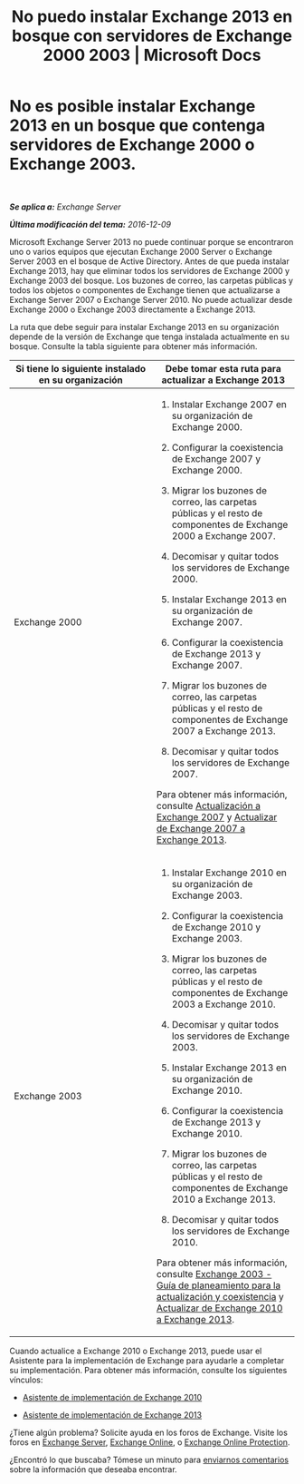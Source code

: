 ﻿---
title: 'No puedo instalar Exchange 2013 en bosque con servidores de Exchange 2000 2003 | Microsoft Docs'
TOCTitle: No es posible instalar Exchange 2013 en un bosque que contenga servidores de Exchange 2000 o Exchange 2003.
ms:assetid: a115b182-cbd2-4d31-aa0e-375240939301
ms:mtpsurl: https://technet.microsoft.com/es-es/library/ms.exch.setupreadiness.exchange2000or2003presentinorg(v=EXCHG.150)
ms:contentKeyID: 49116421
ms.date: 04/23/2018
mtps_version: v=EXCHG.150
ms.translationtype: HT
---

# No es posible instalar Exchange 2013 en un bosque que contenga servidores de Exchange 2000 o Exchange 2003.

 

_**Se aplica a:** Exchange Server_

_**Última modificación del tema:** 2016-12-09_

Microsoft Exchange Server 2013 no puede continuar porque se encontraron uno o varios equipos que ejecutan Exchange 2000 Server o Exchange Server 2003 en el bosque de Active Directory. Antes de que pueda instalar Exchange 2013, hay que eliminar todos los servidores de Exchange 2000 y Exchange 2003 del bosque. Los buzones de correo, las carpetas públicas y todos los objetos o componentes de Exchange tienen que actualizarse a Exchange Server 2007 o Exchange Server 2010. No puede actualizar desde Exchange 2000 o Exchange 2003 directamente a Exchange 2013.

La ruta que debe seguir para instalar Exchange 2013 en su organización depende de la versión de Exchange que tenga instalada actualmente en su bosque. Consulte la tabla siguiente para obtener más información.


<table>
<colgroup>
<col style="width: 50%" />
<col style="width: 50%" />
</colgroup>
<thead>
<tr class="header">
<th>Si tiene lo siguiente instalado en su organización</th>
<th>Debe tomar esta ruta para actualizar a Exchange 2013</th>
</tr>
</thead>
<tbody>
<tr class="odd">
<td><p>Exchange 2000</p></td>
<td><ol>
<li><p>Instalar Exchange 2007 en su organización de Exchange 2000.</p></li>
<li><p>Configurar la coexistencia de Exchange 2007 y Exchange 2000.</p></li>
<li><p>Migrar los buzones de correo, las carpetas públicas y el resto de componentes de Exchange 2000 a Exchange 2007.</p></li>
<li><p>Decomisar y quitar todos los servidores de Exchange 2000.</p></li>
<li><p>Instalar Exchange 2013 en su organización de Exchange 2007.</p></li>
<li><p>Configurar la coexistencia de Exchange 2013 y Exchange 2007.</p></li>
<li><p>Migrar los buzones de correo, las carpetas públicas y el resto de componentes de Exchange 2007 a Exchange 2013.</p></li>
<li><p>Decomisar y quitar todos los servidores de Exchange 2007.</p></li>
</ol>
<p>Para obtener más información, consulte <a href="https://go.microsoft.com/fwlink/p/?linkid=103281">Actualización a Exchange 2007</a> y <a href="upgrade-from-exchange-2007-to-exchange-2013-exchange-2013-help.md">Actualizar de Exchange 2007 a Exchange 2013</a>.</p></td>
</tr>
<tr class="even">
<td><p>Exchange 2003</p></td>
<td><ol>
<li><p>Instalar Exchange 2010 en su organización de Exchange 2003.</p></li>
<li><p>Configurar la coexistencia de Exchange 2010 y Exchange 2003.</p></li>
<li><p>Migrar los buzones de correo, las carpetas públicas y el resto de componentes de Exchange 2003 a Exchange 2010.</p></li>
<li><p>Decomisar y quitar todos los servidores de Exchange 2003.</p></li>
<li><p>Instalar Exchange 2013 en su organización de Exchange 2010.</p></li>
<li><p>Configurar la coexistencia de Exchange 2013 y Exchange 2010.</p></li>
<li><p>Migrar los buzones de correo, las carpetas públicas y el resto de componentes de Exchange 2010 a Exchange 2013.</p></li>
<li><p>Decomisar y quitar todos los servidores de Exchange 2010.</p></li>
</ol>
<p>Para obtener más información, consulte <a href="https://go.microsoft.com/fwlink/p/?linkid=268414">Exchange 2003 - Guía de planeamiento para la actualización y coexistencia</a> y <a href="upgrade-from-exchange-2010-to-exchange-2013-exchange-2013-help.md">Actualizar de Exchange 2010 a Exchange 2013</a>.</p></td>
</tr>
</tbody>
</table>


Cuando actualice a Exchange 2010 o Exchange 2013, puede usar el Asistente para la implementación de Exchange para ayudarle a completar su implementación. Para obtener más información, consulte los siguientes vínculos:

  - [Asistente de implementación de Exchange 2010](https://go.microsoft.com/fwlink/p/?linkid=171086)

  - [Asistente de implementación de Exchange 2013](https://go.microsoft.com/fwlink/p/?linkid=277105)

¿Tiene algún problema? Solicite ayuda en los foros de Exchange. Visite los foros en [Exchange Server](https://go.microsoft.com/fwlink/p/?linkid=60612), [Exchange Online](https://go.microsoft.com/fwlink/p/?linkid=267542), o [Exchange Online Protection](https://go.microsoft.com/fwlink/p/?linkid=285351).

¿Encontró lo que buscaba? Tómese un minuto para [enviarnos comentarios](mailto:exsetuphelpfeedback@microsoft.com?subject=exchange%202013%20setup%20help%20feedbac) sobre la información que deseaba encontrar.

